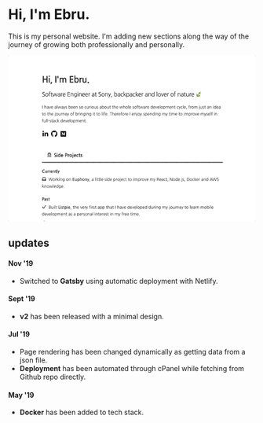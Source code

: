 # Hi, I'm Ebru.

This is my personal website. I'm adding new sections along the way of the journey of growing both professionally and personally.

![Scheme](src/images/ebrukayame-v2.gif)

## updates
#### Nov '19
- Switched to **Gatsby** using automatic deployment with Netlify.

#### Sept '19
- **v2** has been released with a minimal design.

#### Jul '19
- Page rendering has been changed dynamically as getting data from a json file.
- **Deployment** has been automated through cPanel while fetching from Github repo directly.

#### May '19
- **Docker** has been added to tech stack.